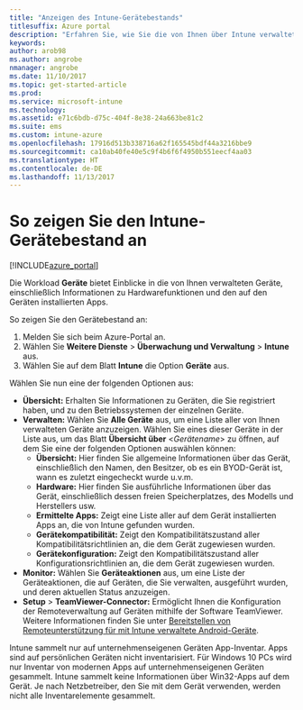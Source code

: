 ```yaml
---
title: "Anzeigen des Intune-Gerätebestands"
titlesuffix: Azure portal
description: "Erfahren Sie, wie Sie die von Ihnen über Intune verwalteten Geräte sowie Informationen zu der entsprechenden Hardware und den installierten Apps anzeigen.\""
keywords: 
author: arob98
ms.author: angrobe
nmanager: angrobe
ms.date: 11/10/2017
ms.topic: get-started-article
ms.prod: 
ms.service: microsoft-intune
ms.technology: 
ms.assetid: e71c6bdb-d75c-404f-8e38-24a663be81c2
ms.suite: ems
ms.custom: intune-azure
ms.openlocfilehash: 17916d513b338716a62f165545bdf44a3216bbe9
ms.sourcegitcommit: ca10ab40fe40e5c9f4b6f6f4950b551eecf4aa03
ms.translationtype: HT
ms.contentlocale: de-DE
ms.lasthandoff: 11/13/2017
---
```

# <a name="how-to-view-intune-device-inventory"></a>So zeigen Sie den Intune-Gerätebestand an


[!INCLUDE[azure_portal](./includes/azure_portal.md)]

Die Workload **Geräte** bietet Einblicke in die von Ihnen verwalteten Geräte, einschließlich Informationen zu Hardwarefunktionen und den auf den Geräten installierten Apps. 

So zeigen Sie den Gerätebestand an:

1. Melden Sie sich beim Azure-Portal an.
2. Wählen Sie **Weitere Dienste** > **Überwachung und Verwaltung** > **Intune** aus.
3. Wählen Sie auf dem Blatt **Intune** die Option **Geräte** aus.

Wählen Sie nun eine der folgenden Optionen aus:

- **Übersicht:** Erhalten Sie Informationen zu Geräten, die Sie registriert haben, und zu den Betriebssystemen der einzelnen Geräte.
- **Verwalten:** Wählen Sie **Alle Geräte** aus, um eine Liste aller von Ihnen verwalteten Geräte anzuzeigen.
    Wählen Sie eines dieser Geräte in der Liste aus, um das Blatt **Übersicht über** <*Gerätename*>  zu öffnen, auf dem Sie eine der folgenden Optionen auswählen können:
    - **Übersicht:** Hier finden Sie allgemeine Informationen über das Gerät, einschließlich den Namen, den Besitzer, ob es ein BYOD-Gerät ist, wann es zuletzt eingecheckt wurde u.v.m.
    - **Hardware:** Hier finden Sie ausführliche Informationen über das Gerät, einschließlich dessen freien Speicherplatzes, des Modells und Herstellers usw.
    - **Ermittelte Apps:** Zeigt eine Liste aller auf dem Gerät installierten Apps an, die von Intune gefunden wurden.
    - **Gerätekompatibilität:** Zeigt den Kompatibilitätszustand aller Kompatibilitätsrichtlinien an, die dem Gerät zugewiesen wurden.
    - **Gerätekonfiguration:** Zeigt den Kompatibilitätszustand aller Konfigurationsrichtlinien an, die dem Gerät zugewiesen wurden.
- **Monitor:** Wählen Sie **Geräteaktionen** aus, um eine Liste der Geräteaktionen, die auf Geräten, die Sie verwalten, ausgeführt wurden, und deren aktuellen Status anzuzeigen.
- **Setup** > **TeamViewer-Connector:** Ermöglicht Ihnen die Konfiguration der Remoteverwaltung auf Geräten mithilfe der Software TeamViewer. Weitere Informationen finden Sie unter [Bereitstellen von Remoteunterstützung für mit Intune verwaltete Android-Geräte](/intune/device-profile-android-teamviewer).

Intune sammelt nur auf unternehmenseigenen Geräten App-Inventar. Apps sind auf persönlichen Geräten nicht inventarisiert. Für Windows 10 PCs wird nur Inventar von modernen Apps auf unternehmenseigenen Geräten gesammelt. Intune sammelt keine Informationen über Win32-Apps auf dem Gerät. Je nach Netzbetreiber, den Sie mit dem Gerät verwenden, werden nicht alle Inventarelemente gesammelt.

